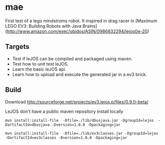 # mae

First test of a lego mindstroms robot. It inspired in drag racer in [Maximum LEGO EV3: Building Robots with Java Brains] (http://www.amazon.com/exec/obidos/ASIN/0986832294/lejos0e-20)

## Targets

* Test if leJOS can be compiled and packaged using maven.
* Test how to unit test leJOS.
* Learn the basic leJOS api.
* Learn how to upload and execute the generated jar in a ev3 brick.

## Build

Download http://sourceforge.net/projects/ev3.lejos.p/files/0.9.0-beta/

LeJOS don't have a public maven repository install locally  

```
mvn install:install-file  -Dfile=./lib/dbusjava.jar -DgroupId=lejos  -DartifactId=dbusjava -Dversion=1.0.0 -Dpackaging=jar
```
```
mvn install:install-file  -Dfile=./lib/ev3classes.jar -DgroupId=lejos  -DartifactId=ev3classes -Dversion=1.0.0 -Dpackaging=jar
```
